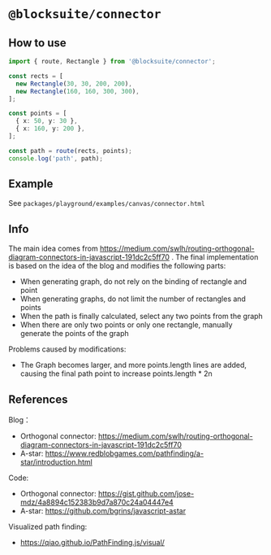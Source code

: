 # `@blocksuite/connector`

## How to use

```ts
import { route, Rectangle } from '@blocksuite/connector';

const rects = [
  new Rectangle(30, 30, 200, 200),
  new Rectangle(160, 160, 300, 300),
];

const points = [
  { x: 50, y: 30 },
  { x: 160, y: 200 },
];

const path = route(rects, points);
console.log('path', path);
```

## Example

See `packages/playground/examples/canvas/connector.html`

## Info

The main idea comes from https://medium.com/swlh/routing-orthogonal-diagram-connectors-in-javascript-191dc2c5ff70 .
The final implementation is based on the idea of the blog and modifies the following parts:

- When generating graph, do not rely on the binding of rectangle and point
- When generating graphs, do not limit the number of rectangles and points
- When the path is finally calculated, select any two points from the graph
- When there are only two points or only one rectangle, manually generate the points of the graph

Problems caused by modifications:

- The Graph becomes larger, and more points.length lines are added, causing the final path point to increase points.length \* 2n

## References

Blog：

- Orthogonal connector: https://medium.com/swlh/routing-orthogonal-diagram-connectors-in-javascript-191dc2c5ff70
- A-star: https://www.redblobgames.com/pathfinding/a-star/introduction.html

Code:

- Orthogonal connector: https://gist.github.com/jose-mdz/4a8894c152383b9d7a870c24a04447e4
- A-star: https://github.com/bgrins/javascript-astar

Visualized path finding:

- https://qiao.github.io/PathFinding.js/visual/
